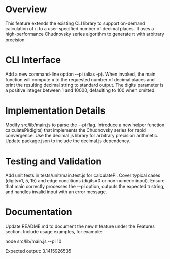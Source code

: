 # Overview

This feature extends the existing CLI library to support on-demand calculation of π to a user-specified number of decimal places. It uses a high-performance Chudnovsky series algorithm to generate π with arbitrary precision.

# CLI Interface

Add a new command-line option --pi <digits> (alias -p). When invoked, the main function will compute π to the requested number of decimal places and print the resulting decimal string to standard output. The digits parameter is a positive integer between 1 and 10000, defaulting to 100 when omitted.

# Implementation Details

Modify src/lib/main.js to parse the --pi flag. Introduce a new helper function calculatePi(digits) that implements the Chudnovsky series for rapid convergence. Use the decimal.js library for arbitrary precision arithmetic. Update package.json to include the decimal.js dependency.

# Testing and Validation

Add unit tests in tests/unit/main.test.js for calculatePi. Cover typical cases (digits=1, 5, 15) and edge conditions (digits=0 or non-numeric input). Ensure that main correctly processes the --pi option, outputs the expected π string, and handles invalid input with an error message.

# Documentation

Update README.md to document the new π feature under the Features section. Include usage examples, for example:

node src/lib/main.js --pi 10

Expected output: 3.1415926535
